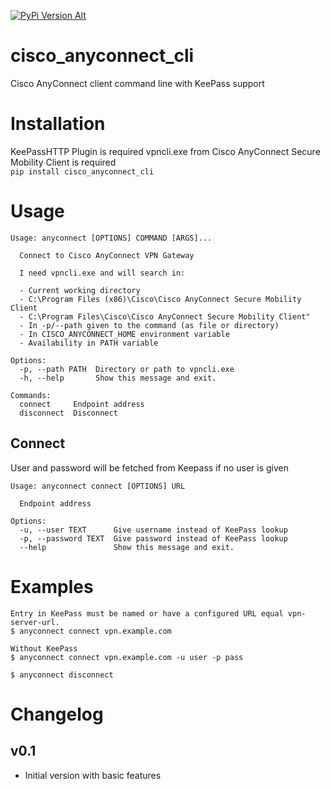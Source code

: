 [![PyPi Version Alt](https://badge.fury.io/py/cisco_anyconnect_cli.svg)](https://pypi.org/project/cisco_anyconnect_cli/)  

# cisco_anyconnect_cli
Cisco AnyConnect client command line with KeePass support

# Installation
KeePassHTTP Plugin is required
vpncli.exe from Cisco AnyConnect Secure Mobility Client is required  
`pip install cisco_anyconnect_cli`

# Usage
```
Usage: anyconnect [OPTIONS] COMMAND [ARGS]...

  Connect to Cisco AnyConnect VPN Gateway

  I need vpncli.exe and will search in:

  - Current working directory
  - C:\Program Files (x86)\Cisco\Cisco AnyConnect Secure Mobility Client
  - C:\Program Files\Cisco\Cisco AnyConnect Secure Mobility Client"
  - In -p/--path given to the command (as file or directory)
  - In CISCO_ANYCONNECT_HOME environment variable
  - Availability in PATH variable

Options:
  -p, --path PATH  Directory or path to vpncli.exe
  -h, --help       Show this message and exit.

Commands:
  connect     Endpoint address
  disconnect  Disconnect
```

## Connect
User and password will be fetched from Keepass if no user is given
```
Usage: anyconnect connect [OPTIONS] URL

  Endpoint address

Options:
  -u, --user TEXT      Give username instead of KeePass lookup
  -p, --password TEXT  Give password instead of KeePass lookup
  --help               Show this message and exit.
```

# Examples
```
Entry in KeePass must be named or have a configured URL equal vpn-server-url.
$ anyconnect connect vpn.example.com

Without KeePass 
$ anyconnect connect vpn.example.com -u user -p pass

$ anyconnect disconnect
```

# Changelog
## v0.1
- Initial version with basic features